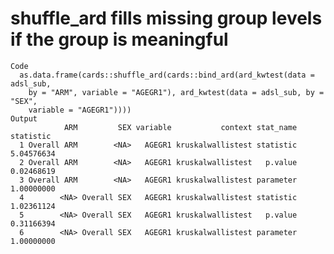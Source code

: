 # shuffle_ard fills missing group levels if the group is meaningful

    Code
      as.data.frame(cards::shuffle_ard(cards::bind_ard(ard_kwtest(data = adsl_sub,
        by = "ARM", variable = "AGEGR1"), ard_kwtest(data = adsl_sub, by = "SEX",
        variable = "AGEGR1"))))
    Output
                ARM         SEX variable           context stat_name  statistic
      1 Overall ARM        <NA>   AGEGR1 kruskalwallistest statistic 5.04576634
      2 Overall ARM        <NA>   AGEGR1 kruskalwallistest   p.value 0.02468619
      3 Overall ARM        <NA>   AGEGR1 kruskalwallistest parameter 1.00000000
      4        <NA> Overall SEX   AGEGR1 kruskalwallistest statistic 1.02361124
      5        <NA> Overall SEX   AGEGR1 kruskalwallistest   p.value 0.31166394
      6        <NA> Overall SEX   AGEGR1 kruskalwallistest parameter 1.00000000


